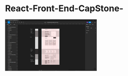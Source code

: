 # React-Front-End-CapStone-
<img src="https://github.com/JonathanSum/React-Front-End-CapStone-/blob/main/Wireframing%20the%20project(Front%20End).png?raw=true" width="300px"/>
